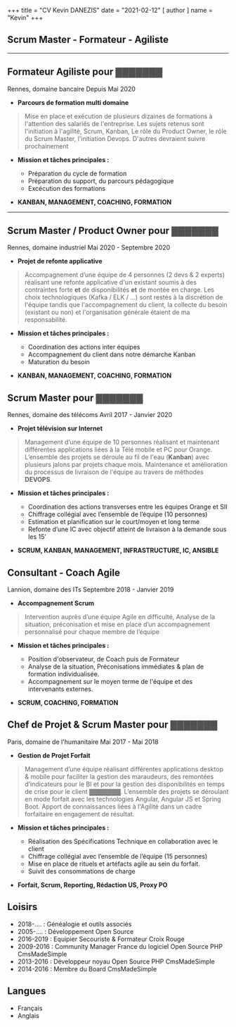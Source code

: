 +++
title = "CV Kevin DANEZIS"
date = "2021-02-12"
[ author ]
  name = "Kevin"
+++

## Scrum Master - Formateur - Agiliste

---
## Formateur Agiliste pour &#9619;&#9619;&#9619;&#9619;&#9619;&#9619;&#9619;

<i class='icoTag'></i>Rennes, domaine bancaire
<i class='icoDat'></i>Depuis Mai 2020

* **Parcours de formation multi domaine**
>Mise en place et exécution de plusieurs dizaines de formations à l'attention des salariés de l'entreprise. Les sujets retenus sont l'initiation à l'agilité, Scrum, Kanban, Le rôle du Product Owner, le rôle du Scrum Master, l'initiation Devops. D'autres devraient suivre prochainement

* **Mission et tâches principales :**
  * Préparation du cycle de formation
  * Préparation du support, du parcours pédagogique
  * Excécution des formations 
  
* **KANBAN, MANAGEMENT, COACHING, FORMATION**


---
## Scrum Master / Product Owner pour &#9619;&#9619;&#9619;&#9619;&#9619;&#9619;&#9619;

<i class='icoTag'></i>Rennes, domaine industriel
<i class='icoDat'></i>Mai 2020 - Septembre 2020

* **Projet de refonte applicative**
>Accompagnement d’une équipe de 4 personnes (2 devs & 2 experts) réalisant une refonte applicative d'un existant soumis à des contraintes forte **et** de disponibilités **et** de montée en charge. Les choix technologiques (Kafka / ELK / ...) sont restés à la discrétion  de l'équipe tandis que l'accompagnement du client, la collecte du besoin (existant ou non) et l'organisation générale étaient de ma responsabilité.

* **Mission et tâches principales :**
  * Coordination des actions inter équipes
  * Accompagnement du client dans notre démarche Kanban
  * Maturation du besoin
  
* **KANBAN, MANAGEMENT, COACHING, FORMATION**



## Scrum Master pour &#9619;&#9619;&#9619;&#9619;&#9619;&#9619;&#9619;

<i class='icoTag'></i>Rennes, domaine des télécoms
<i class='icoDat'></i>Avril 2017 - Janvier 2020

* **Projet télévision sur Internet**
>Management d’une équipe de 10 personnes réalisant et maintenant différentes applications liées à la Télé mobile et PC pour Orange. L’ensemble des projets se déroule au fil de l'eau (**Kanban**) avec plusieurs jalons par projets chaque mois. Maintenance et amélioration du processus de livraison de l'équipe au travers de méthodes **DEVOPS**.

* **Mission et tâches principales :**
  * Coordination des actions transverses entre les équipes Orange et SII
  * Chiffrage collégial avec l’ensemble de l’équipe (10 personnes) 
  * Estimation et planification sur le court/moyen et long terme 
  * Refonte d’une IC avec objectif atteint de livraison à la demande sous les 15’
  
* **SCRUM, KANBAN, MANAGEMENT, INFRASTRUCTURE, IC, ANSIBLE**



## Consultant - Coach Agile

<i class='icoTag'></i>Lannion, domaine des ITs
<i class='icoDat'></i>Septembre 2018 - Janvier 2019

* **Accompagnement Scrum**
>Intervention auprès d’une équipe Agile en difficulté, Analyse de la situation, préconisation et mise en place d’un accompagnement personnalisé pour chaque membre de l’équipe

* **Mission et tâches principales :**
  * Position d'observateur, de Coach puis de Formateur
  * Analyse de la situation, Préconisations immédiates & plan de formation individualisée.
  * Accompagnement sur le moyen terme de l'équipe et des intervenants externes.

* **SCRUM, COACHING, FORMATION**


## Chef de Projet & Scrum Master pour &#9619;&#9619;&#9619;&#9619;&#9619;&#9619;&#9619;

<i class='icoTag'></i>Paris, domaine de l'humanitaire
<i class='icoDat'></i>Mai 2017 - Mai 2018

* **Gestion de Projet Forfait**

>Management d’une équipe réalisant différentes applications desktop & mobile pour faciliter la gestion des maraudeurs, des remontées d’indicateurs pour le BI et pour la gestion des disponibilités en temps de crise pour le client &#9619;&#9619;&#9619;&#9619;&#9619;&#9619;&#9619;. L’ensemble des projets se déroulant en mode forfait avec les technologies Angular, Angular JS et Spring Boot. Apport de connaissances liées à l'Agilité dans un cadre forfaitaire en engagement de résultat.
 
* **Mission et tâches principales :**
  * Réalisation des Spécifications Technique en collaboration avec le client
  * Chiffrage collégial avec l’ensemble de l’équipe (15 personnes) 
  * Mise en place de rituels et artéfacts agile au sein du forfait.
  * Suivit des consommations de charge

* **Forfait, Scrum, Reporting, Rédaction US, Proxy PO**

## Loisirs
  * 2018-.... : Généalogie et outils associés
  * 2005-.... : Développement Open Source 
  * 2016-2019 : Equipier Secouriste & Formateur Croix Rouge
  * 2009-2016 : Community Manager France du logiciel Open Source PHP CmsMadeSimple
  * 2013-2016 : Développeur noyau Open Source PHP CmsMadeSimple
  * 2014-2016 : Membre du Board CmsMadeSimple
  

## Langues
  * Français
  * Anglais
  
